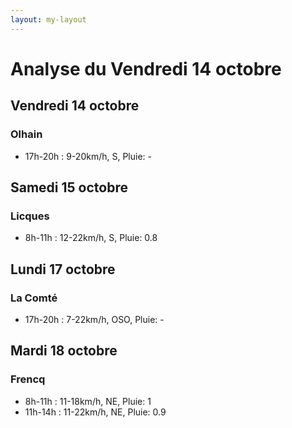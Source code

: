 ```yaml
---
layout: my-layout
---
```


# Analyse du Vendredi 14 octobre

## Vendredi 14 octobre
### Olhain
- 17h-20h : 9-20km/h, S, Pluie: -


## Samedi 15 octobre
### Licques
- 8h-11h : 12-22km/h, S, Pluie: 0.8


## Lundi 17 octobre
### La Comté
- 17h-20h : 7-22km/h, OSO, Pluie: -


## Mardi 18 octobre
### Frencq
- 8h-11h : 11-18km/h, NE, Pluie: 1
- 11h-14h : 11-22km/h, NE, Pluie: 0.9


